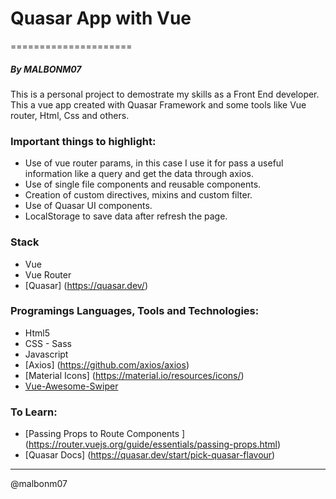 # Quasar App with Vue
=====================
##### By MALBONM07

This is a personal project to demostrate my skills as a Front End developer. This a vue app created with Quasar Framework and some tools like Vue router, Html, Css and others.

### Important things to highlight:

- Use of vue router params, in this case I use it for pass a useful information like a query and get the data through axios.
- Use of single file components and reusable components.
- Creation of custom directives, mixins and custom filter.
- Use of Quasar UI components.
- LocalStorage to save data after refresh the page.

### Stack

* Vue
* Vue Router
* [Quasar] (https://quasar.dev/)

### Programings Languages, Tools and Technologies:

* Html5
* CSS - Sass
* Javascript
* [Axios] (https://github.com/axios/axios)
* [Material Icons] (https://material.io/resources/icons/)
* [Vue-Awesome-Swiper](https://github.com/surmon-china/vue-awesome-swiper)

### To Learn:

* [Passing Props to Route Components ] (https://router.vuejs.org/guide/essentials/passing-props.html)
* [Quasar Docs] (https://quasar.dev/start/pick-quasar-flavour)

---
@malbonm07



